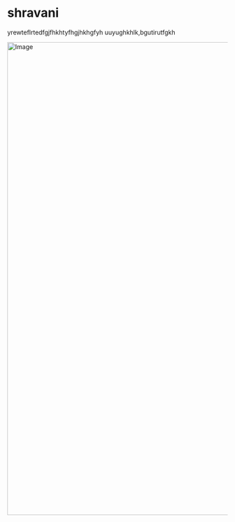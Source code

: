 # shravani
yrewteflrtedfgjfhkhtyfhgjhkhgfyh
uuyughkhlk,bgutirutfgkh

<img width="1920" height="1080" alt="Image" src="https://github.com/user-attachments/assets/727f099a-7b62-4802-909b-f5cd2976bf91" />
